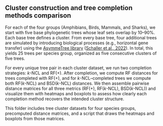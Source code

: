 ## Cluster construction and tree completion methods comparison

For each of the four groups (Amphibians, Birds, Mammals, and Sharks), we start with five base phylogenetic trees whose leaf sets overlap by 10–90%. Each base tree defines a cluster. From every base tree, four additional trees are simulated by introducing biological processes (e.g., horizontal gene transfer) using the [AsymmeTree library](https://github.com/david-schaller/AsymmeTree) ([Schaller et al., 2022](https://doi.org/10.3390/software1030013)). In total, this yields 25 trees per species group, organized as five consecutive clusters of five trees.

For every unique tree pair in each cluster dataset, we run two completion strategies: *k*-NCL and RF(+). After completion, we compute RF distances for trees completed with RF(+), and for *k*-NCL–completed trees we compute both RF(*k*-NCL) and BSD(*k*-NCL) distances. We then assemble pairwise distance matrices for all three metrics (RF(+), RF(*k*-NCL), BSD(*k*-NCL)) and visualize them with heatmaps and boxplots to assess how clearly each completion method recovers the intended cluster structure. 

This folder includes tree cluster datasets for four species groups, precomputed distance matrices, and a script that draws the heatmaps and boxplots from those matrices.
